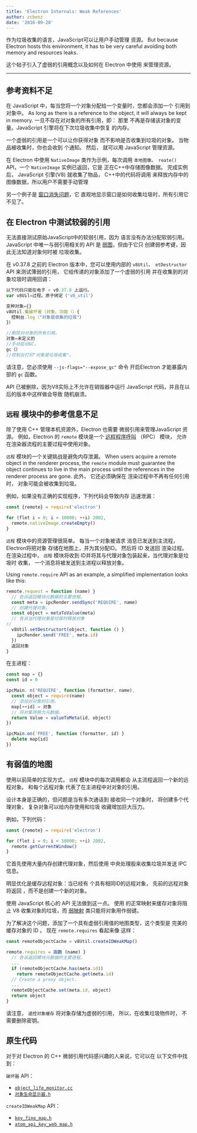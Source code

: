 ```yaml
---
title: 'Electron Internals: Weak References'
author: zcbenz
date: '2016-09-20'
---
```


作为垃圾收集的语言，JavaScript可以让用户手动管理 资源。 But because Electron hosts this environment, it has to be very careful avoiding both memory and resources leaks.

这个帖子引入了虚弱的引用概念以及如何在 Electron 中使用 来管理资源。

---

## 参考资料不足

在 JavaScript 中，每当您将一个对象分配给一个变量时，您都会添加一个 引用到对象中。 As long as there is a reference to the object, it will always be kept in memory. 一旦不存在对对象的所有引用，即： 那里 不再是存储该对象的变量。JavaScript 引擎将在下次垃圾收集中恢复 的内存。

一个虚弱的引用是一个可以让你获得对象 而不影响是否收集到垃圾的对象。 当物品被收集时，你也会收到 个通知。 然后， 就可以用 JavaScript 管理资源。

在 Electron 中使用 `NativeImage` 类作为示例，每次调用 `本地图像。 reate()` API，一个 `NativeImage` 实例已返回，它是 正在C++中存储图像数据。 完成实例后， JavaScript 引擎(V8) 就收集了物品， C++中的代码将调用 来释放内存中的图像数据，所以用户不需要手动管理

另一个例子是 [窗口消失问题][window-disappearing]，它 直观地显示窗口是如何收集垃圾时，所有引用它 不见了。

## 在 Electron 中测试较弱的引用

无法直接测试原始JavaScript中的软弱引用，因为 语言没有办法分配软弱引用。 JavaScript 中唯一与弱引用相关的 API 是 [弱图][WeakMap]，但由于它只 创建弱参考键，因此无法知道对象何时被 垃圾收集。

在 v0.37.8 之前的 Electron 版本中，您可以使用内部的 `v8Util。 etDestructor` API 来测试薄弱的引用， 它给传递的对象添加了一个虚弱的引用 并在收集到的对象垃圾时调用回调：

```javascript
以下代码只能在电子 < v0.37.8 上运行。
var v8Uil=过程。原子绑定（'v8_util'）

变种对象={}
v8Util.集破坏者（对象、功能（）{
  控制台.log（"对象是收集的垃圾"）
}）

//删除对对象的所有引用。
对象=未定义的
//手动启动GC。
gc（）
//控制台打印"对象是垃圾收集"。
```

请注意，您必须使用 `--js-flags="--expose_gc"` 命令 开启Electron 才能暴露内部的 `gc` 函数。

API 已被删除，因为V8实际上不允许在销毁器中运行 JavaScript 代码，并且在以后的版本中这样做会导致 随机崩溃。

## `远程` 模块中的参考信息不足

除了使用 C++ 管理本机资源外，Electron 也需要 微弱引用来管理JavaScript 资源。 例如，Electron 的 `remote` 模块是一个 [远程程序呼叫][remote-procedure-call] （RPC） 模块， 允许在渲染器流程的主要过程中使用对象。

`远程` 模块的一个关键挑战是避免内存泄漏。 When users acquire a remote object in the renderer process, the `remote` module must guarantee the object continues to live in the main process until the references in the renderer process are gone. 此外， 它还必须确保在 渲染过程中不再有任何引用时， 对象可能会被收集到垃圾。

例如，如果没有正确的实现程序，下列代码会导致内存 迅速泄漏：

```javascript
const {remote} = require('electron')

for (flet i = 0; i < 10000; ++i) 2002,
  remote.nativeImage.createEmpty()
}
```

`远程` 模块中的资源管理很简单。 每当一个对象被请求 消息已发送到主流程，Electron将把对象 存储在地图上，并为其分配ID。 然后将 ID 发送回 渲染过程。 在渲染过程中， `远程` 模块将收到 ID并将其与代理对象包装起来，当代理对象是垃圾时 收集， 一个消息将被发送到主进程以释放对象。

Using `remote.require` API as an example, a simplified implementation looks like this:

```javascript
remote.request = function (name) }
  // 告诉返回模块元数据的主要进程。
  const meta = ipcRender.sendSync('REQUIRE', name)
  // 创建代理对象。
  const object = metaToValue(meta)
  // 告诉当代理对象是垃圾时释放对象
//
  v8Util.setDestructort(object, function () }
    ipcRender.send('FREE', meta.id)
  })
  返回对象
}
```

在主进程：

```javascript
const map = {}
const id = 0

ipcMain. n('REQUIRE', function (formatter, name),
  const object = require(name)
  // 添加对对象的引用。
  map[++id] = 对象
  // 将对象转换为元数据。
  return Value = valueToMeta(id, object)
})

ipcMain.on('FREE', function (formatter, id) }
  delete map[id]
})
```

## 有弱值的地图

使用以前简单的实现方式， `远程` 模块中的每次调用都会 从主流程返回一个新的远程对象。 和每个远程对象 代表了在主进程中对对象的引用。

设计本身是正确的，但问题是当有多次通话到 接收同一个对象时， 将创建多个代理对象， 复杂对象可以给内存使用和垃圾 收藏增加巨大压力。

例如，下列代码：

```javascript
const {remote} = require('electron')

for (flet i = 0; i < 10000; ++i) 2002,
  remote.getCurrentWindow()
}
```

它首先使用大量内存创建代理对象，然后使用 中央处理股来收集垃圾并发送 IPC 信息。

明显优化是缓存远程对象：当已经有 个具有相同ID的远程对象， 先前的远程对象将返回 ，而不是创建一个新的对象。

使用 JavaScript 核心的 API 无法做到这一点。 使用 的正常映射来缓存对象将阻止 V8 收集对象的垃圾，而 [弱映射][WeakMap] 类只能将对象用作弱键。

为了解决这个问题，添加了一个具有虚弱引用值的地图类型，这个类型是 完美的缓存对象的 ID 。 现在 `remote.requires` 看起来像 这样：

```javascript
const remoteObjectCache = v8Util.createIDWeakMap()

remote.requires = 函数 (name) }
  // 告诉返回模块元数据的主要进程。
  ...
  if (remoteObjectCache.has(meta.id))
    return remoteObjectCache.get(meta.id)
  // Create a proxy object.
  ...
  remoteObjectCache.set(meta.id, object)
  return object
}
```

请注意， `遥控对象缓存` 将对象存储为虚弱的引用， 所以，在收集垃圾物件时， 不需要删除密钥。

## 原生代码

对于对 Electron 的 C++ 微弱引用代码感兴趣的人来说，它可以在 以下文件中找到：

`破坏器` API：

* [`object_life_monitor.cc`](https://github.com/electron/electron/blob/v1.3.4/atom/common/api/object_life_monitor.cc)
* [`对象生命显示器.h`](https://github.com/electron/electron/blob/v1.3.4/atom/common/api/object_life_monitor.h)

`createIDWeakMap` API：

* [`key_fine_map.h`](https://github.com/electron/electron/blob/v1.3.4/atom/common/key_weak_map.h)
* [`atom_api_key_web map.h`](https://github.com/electron/electron/blob/v1.3.4/atom/common/api/atom_api_key_weak_map.h)

[window-disappearing]: https://electronjs.org/docs/faq/#my-apps-windowtray-disappeared-after-a-few-minutes
[WeakMap]: https://developer.mozilla.org/en-US/docs/Web/JavaScript/Reference/Global_Objects/WeakMap
[WeakMap]: https://developer.mozilla.org/en-US/docs/Web/JavaScript/Reference/Global_Objects/WeakMap
[remote-procedure-call]: https://en.wikipedia.org/wiki/Remote_procedure_call

